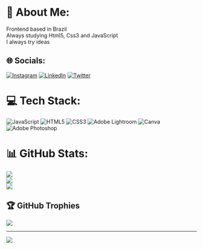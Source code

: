 # 💫 About Me:
Frontend based in Brazil<br>Always studying Html5, Css3 and JavaScript<br>I always try ideas


## 🌐 Socials:
[![Instagram](https://img.shields.io/badge/Instagram-%23E4405F.svg?logo=Instagram&logoColor=white)](https://instagram.com/silva014ll_) [![LinkedIn](https://img.shields.io/badge/LinkedIn-%230077B5.svg?logo=linkedin&logoColor=white)](https://linkedin.com/in/https://www.linkedin.com/in/paulo-kau%C3%A3-dev/) [![Twitter](https://img.shields.io/badge/Twitter-%231DA1F2.svg?logo=Twitter&logoColor=white)](https://twitter.com/paulokawan0) 

# 💻 Tech Stack:
![JavaScript](https://img.shields.io/badge/javascript-%23323330.svg?style=for-the-badge&logo=javascript&logoColor=%23F7DF1E) ![HTML5](https://img.shields.io/badge/html5-%23E34F26.svg?style=for-the-badge&logo=html5&logoColor=white) ![CSS3](https://img.shields.io/badge/css3-%231572B6.svg?style=for-the-badge&logo=css3&logoColor=white) ![Adobe Lightroom](https://img.shields.io/badge/Adobe%20Lightroom-31A8FF.svg?style=for-the-badge&logo=Adobe%20Lightroom&logoColor=white) ![Canva](https://img.shields.io/badge/Canva-%2300C4CC.svg?style=for-the-badge&logo=Canva&logoColor=white) ![Adobe Photoshop](https://img.shields.io/badge/adobephotoshop-%2331A8FF.svg?style=for-the-badge&logo=adobephotoshop&logoColor=white)
# 📊 GitHub Stats:
![](https://github-readme-stats.vercel.app/api?username=paulokaua014&theme=radical&hide_border=true&include_all_commits=false&count_private=false)<br/>
![](https://github-readme-streak-stats.herokuapp.com/?user=paulokaua014&theme=radical&hide_border=true)<br/>
![](https://github-readme-stats.vercel.app/api/top-langs/?username=paulokaua014&theme=radical&hide_border=true&include_all_commits=false&count_private=false&layout=compact)

## 🏆 GitHub Trophies
![](https://github-profile-trophy.vercel.app/?username=paulokaua014&theme=radical&no-frame=false&no-bg=true&margin-w=4)

---
[![](https://visitcount.itsvg.in/api?id=paulokaua014&icon=0&color=0)](https://visitcount.itsvg.in)

<!-- Proudly created with GPRM ( https://gprm.itsvg.in ) -->
